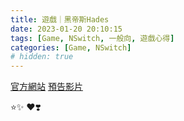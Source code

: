 ```yaml
---
title: 遊戲｜黑帝斯Hades
date: 2023-01-20 20:10:15
tags: [Game, NSwitch, 一般向, 遊戲心得]
categories: [Game, NSwitch]
# hidden: true
---
```

[官方網站](https://www.supergiantgames.com/games/hades/)
[預告影片](https://youtube.com/watch?v=hsi7BMIp0Js&si=EnSIkaIECMiOmarE)


⭐️✨
❤️❣️
